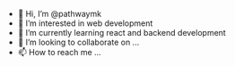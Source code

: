 - 👋 Hi, I’m @pathwaymk
- 👀 I’m interested in web development
- 🌱 I’m currently learning react and backend development
- 💞️ I’m looking to collaborate on ...
- 📫 How to reach me ...

<!---
pathwaymk/pathwaymk is a ✨ special ✨ repository because its `README.md` (this file) appears on your GitHub profile.
You can click the Preview link to take a look at your changes.
--->
